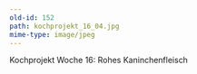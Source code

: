 ```yaml
---
old-id: 152
path: kochprojekt_16_04.jpg
mime-type: image/jpeg
---
```

Kochprojekt Woche 16:
Rohes Kaninchenfleisch
